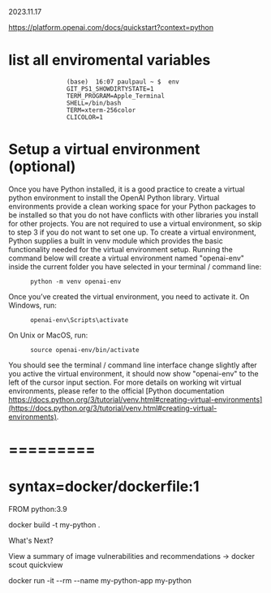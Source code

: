 2023.11.17

https://platform.openai.com/docs/quickstart?context=python
# list all enviromental variables

                    (base)  16:07 paulpaul ~ $  env
                    GIT_PS1_SHOWDIRTYSTATE=1
                    TERM_PROGRAM=Apple_Terminal
                    SHELL=/bin/bash
                    TERM=xterm-256color
                    CLICOLOR=1


# Setup a virtual environment (optional)

Once you have Python installed, it is a good practice to create a virtual python environment to install the OpenAI Python library. Virtual environments provide a clean working space for your Python packages to be installed so that you do not have conflicts with other libraries you install for other projects. You are not required to use a virtual environment, so skip to step 3 if you do not want to set one up.
To create a virtual environment, Python supplies a built in venv module which provides the basic functionality needed for the virtual environment setup. Running the command below will create a virtual environment named "openai-env" inside the current folder you have selected in your terminal / command line:

          python -m venv openai-env

Once you’ve created the virtual environment, you need to activate it. On Windows, run:

          openai-env\Scripts\activate

On Unix or MacOS, run:

          source openai-env/bin/activate

You should see the terminal / command line interface change slightly after you active the virtual environment, it should now show "openai-env" to the left of the cursor input section. For more details on working wit virtual environments, please refer to the official 
[Python documentation https://docs.python.org/3/tutorial/venv.html#creating-virtual-environments](https://docs.python.org/3/tutorial/venv.html#creating-virtual-environments).

# =========


# syntax=docker/dockerfile:1
FROM python:3.9


docker build -t my-python .

What's Next?

  View a summary of image vulnerabilities and recommendations → docker scout quickview

docker run -it --rm --name my-python-app my-python
